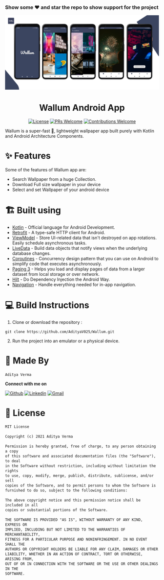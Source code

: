 ### Show some ❤️ and star the repo to show support for the project

<img src="https://raw.githubusercontent.com/AdityaV025/Wallum/refs/heads/master/assets/Wallum%20Spotlight%20design.png">

<h1 align="center"> Wallum Android App </h1>

<p align="center">
  <a href="LICENSE"><img alt="License" src="https://img.shields.io/badge/license-MIT-green"></a>
  <a href="https://github.com/AdityaV025/Wallum/pulls"><img alt="PRs Welcome" src="https://img.shields.io/badge/PRs-welcome-brightgreen.svg?style=flat-square"></a>
  <a href="https://github.com/AdityaV025/Wallum/pulls"><img alt="Contributions Welcome" src="https://img.shields.io/badge/contributions-welcome-brightgreen.svg?style=flat-square"></a>
</p>

Wallum is a super-fast 🚀, lightweight wallpaper app built purely with Kotlin and Android Architecture Components. 

# ✨ Features

Some of the features of Wallum app are:

- Search Wallpaper from a huge Collection.
- Download Full size wallpaper in your device
- Select and set Wallpaper of your android device

# 🏗️ Built using

- [Kotlin](https://kotlinlang.org/) - Official language for Android Development.
- [Retrofit](https://square.github.io/retrofit/) - A type-safe HTTP client for Android.
- [ViewModel](https://developer.android.com/topic/libraries/architecture/viewmodel) - Store UI-related data that isn't destroyed on app rotations. Easily schedule asynchronous tasks.
- [LiveData](https://developer.android.com/topic/libraries/architecture/livedata) - Build data objects that notify views when the underlying database changes.
- [Coroutines](https://developer.android.com/kotlin/coroutines) - Concurrency design pattern that you can use on Android to simplify code that executes asynchronously.
- [Paging 3](https://developer.android.com/topic/libraries/architecture/paging/v3-overview) - Helps you load and display pages of data from a larger dataset from local storage or over network.
- [Hilt](https://developer.android.com/jetpack/androidx/releases/hilt) - Do Dependency Injection the Android Way.
- [Navigation](https://developer.android.com/guide/navigation/) - Handle everything needed for in-app navigation.

# 💻 Build Instructions

1. Clone or download the repository :

```shell
git clone https://github.com/AdityaV025/Wallum.git
```

2. Run the project into an emulator or a physical device.

# 👨 Made By

`Aditya Verma`

**Connect with me on**
</br>

[![Github](https://img.shields.io/badge/-Github-000?style=flat&logo=Github&logoColor=white)](https://github.com/AdityaV025)
[![Linkedin](https://img.shields.io/badge/-LinkedIn-blue?style=flat&logo=Linkedin&logoColor=white)](https://www.linkedin.com/in/aditya-verma-66b7a913b/)
[![Gmail](https://img.shields.io/badge/-Gmail-c14438?style=flat&logo=Gmail&logoColor=white)](mailto:aditya.verma7708@gmail.com)

# 📜 License 
```
MIT License

Copyright (c) 2021 Aditya Verma

Permission is hereby granted, free of charge, to any person obtaining a copy
of this software and associated documentation files (the "Software"), to deal
in the Software without restriction, including without limitation the rights
to use, copy, modify, merge, publish, distribute, sublicense, and/or sell
copies of the Software, and to permit persons to whom the Software is
furnished to do so, subject to the following conditions:

The above copyright notice and this permission notice shall be included in all
copies or substantial portions of the Software.

THE SOFTWARE IS PROVIDED "AS IS", WITHOUT WARRANTY OF ANY KIND, EXPRESS OR
IMPLIED, INCLUDING BUT NOT LIMITED TO THE WARRANTIES OF MERCHANTABILITY,
FITNESS FOR A PARTICULAR PURPOSE AND NONINFRINGEMENT. IN NO EVENT SHALL THE
AUTHORS OR COPYRIGHT HOLDERS BE LIABLE FOR ANY CLAIM, DAMAGES OR OTHER
LIABILITY, WHETHER IN AN ACTION OF CONTRACT, TORT OR OTHERWISE, ARISING FROM,
OUT OF OR IN CONNECTION WITH THE SOFTWARE OR THE USE OR OTHER DEALINGS IN THE
SOFTWARE.
```

